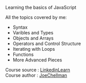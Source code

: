 Learning the basics of JavaScript

All the topics covered by me:
* Syntax
* Varibles and Types
* Objects and Arrays
* Operators and Control Structure
* Iterating with Loops
* Functions
* More Advanced Pieces

Course source : [LinkedinLearn]
<br>
Course author : [JoeChellman]

[LinkedinLearn]: https://www.linkedin.com/learning
[JoeChellman]: https://www.linkedin.com/in/joechellman/?trk=lil_instructor